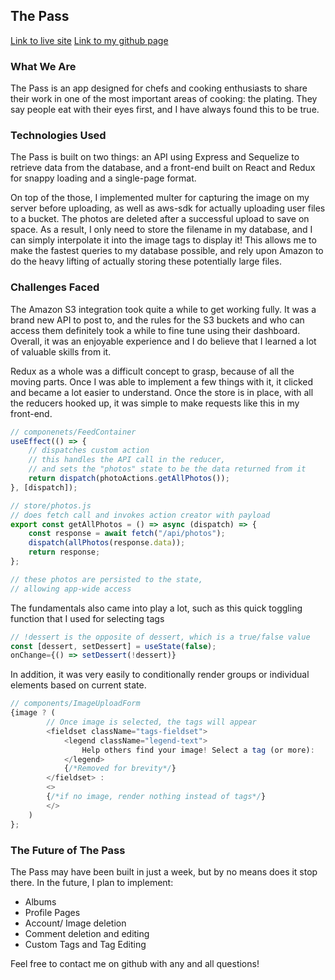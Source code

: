 ## The Pass

[Link to live site](https://the-pass.herokuapp.com/)
[Link to my github page](https://github.com/j-grooms)
### What We Are

The Pass is an app designed for chefs and cooking enthusiasts to share their work in one of the most important areas of cooking: the plating. They say people eat with their eyes first, and I have always found this to be true.

### Technologies Used

The Pass is built on two things: an API using Express and Sequelize to retrieve data from the database, and a front-end built on React and Redux for snappy loading and a single-page format.

On top of the those, I implemented multer for capturing the image on my server before uploading, as well as aws-sdk for actually uploading user files to a bucket. The photos are deleted after a successful upload to save on space. As a result, I only need to store the filename in my database, and I can simply interpolate it into the image tags to display it! This allows me to make the fastest queries to my database possible, and rely upon Amazon to do the heavy lifting of actually storing these potentially large files.

### Challenges Faced

The Amazon S3 integration took quite a while to get working fully. It was a brand new API to post to, and the rules for the S3 buckets and who can access them definitely took a while to fine tune using their dashboard. Overall, it was an enjoyable experience and I do believe that I learned a lot of valuable skills from it.

Redux as a whole was a difficult concept to grasp, because of all the moving parts. Once I was able to implement a few things with it, it clicked and became a lot easier to understand. Once the store is in place, with all the reducers hooked up, it was simple to make requests like this in my front-end.

```js
// componenets/FeedContainer
useEffect(() => {
	// dispatches custom action
	// this handles the API call in the reducer,
	// and sets the "photos" state to be the data returned from it
	return dispatch(photoActions.getAllPhotos());
}, [dispatch]);

// store/photos.js
// does fetch call and invokes action creator with payload
export const getAllPhotos = () => async (dispatch) => {
	const response = await fetch("/api/photos");
	dispatch(allPhotos(response.data));
	return response;
};

// these photos are persisted to the state,
// allowing app-wide access
```

The fundamentals also came into play a lot, such as this quick toggling function that I used for selecting tags

```js
// !dessert is the opposite of dessert, which is a true/false value
const [dessert, setDessert] = useState(false);
onChange={() => setDessert(!dessert)}
```

In addition, it was very easily to conditionally render groups or individual elements based on current state.

```js
// components/ImageUploadForm
{image ? (
		// Once image is selected, the tags will appear
		<fieldset className="tags-fieldset">
			<legend className="legend-text">
				Help others find your image! Select a tag (or more):
			</legend>
			{/*Removed for brevity*/}
		</fieldset> :
		<>
		{/*if no image, render nothing instead of tags*/}
		</>
	)
};
```
### The Future of The Pass
The Pass may have been built in just a week, but by no means does it stop there. In the future, I plan to implement:

- Albums
- Profile Pages
- Account/ Image deletion
- Comment deletion and editing
- Custom Tags and Tag Editing

Feel free to contact me on github with any and all questions! 
